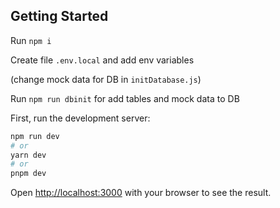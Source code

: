 ## Getting Started

Run `npm i`

Create file `.env.local` and add env variables

(change mock data for DB in `initDatabase.js`)

Run `npm run dbinit` for add tables and mock data to DB

First, run the development server:

```bash
npm run dev
# or
yarn dev
# or
pnpm dev
```

Open [http://localhost:3000](http://localhost:3000) with your browser to see the result.
